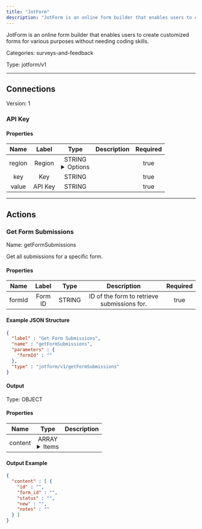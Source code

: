 ```yaml
---
title: "JotForm"
description: "JotForm is an online form builder that enables users to create customized forms for various purposes without needing coding skills."
---
```


JotForm is an online form builder that enables users to create customized forms for various purposes without needing coding skills.


Categories: surveys-and-feedback


Type: jotform/v1

<hr />



## Connections

Version: 1


### API Key

#### Properties

|      Name       |      Label     |     Type     |     Description     | Required |
|:---------------:|:--------------:|:------------:|:-------------------:|:--------:|
| region | Region | STRING <details> <summary> Options </summary> us, eu </details> |  | true |
| key | Key | STRING |  | true |
| value | API Key | STRING |  | true |





<hr />



## Actions


### Get Form Submissions
Name: getFormSubmissions

Get all submissions for a specific form.

#### Properties

|      Name       |      Label     |     Type     |     Description     | Required |
|:---------------:|:--------------:|:------------:|:-------------------:|:--------:|
| formId | Form ID | STRING | ID of the form to retrieve submissions for. | true |

#### Example JSON Structure
```json
{
  "label" : "Get Form Submissions",
  "name" : "getFormSubmissions",
  "parameters" : {
    "formId" : ""
  },
  "type" : "jotform/v1/getFormSubmissions"
}
```

#### Output



Type: OBJECT


#### Properties

|     Name     |     Type     |     Description     |
|:------------:|:------------:|:-------------------:|
| content | ARRAY <details> <summary> Items </summary> [{STRING\(id), STRING\(form_id), STRING\(status), STRING\(new), STRING\(notes)}] </details> |  |




#### Output Example
```json
{
  "content" : [ {
    "id" : "",
    "form_id" : "",
    "status" : "",
    "new" : "",
    "notes" : ""
  } ]
}
```




